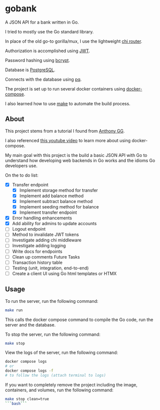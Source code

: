 # gobank

A JSON API for a bank written in Go. 

I tried to mostly use the Go standard library.

In place of the old go-to gorilla/mux, I use the lightweight [chi router](https://github.com/go-chi/chi).

Authorization is accomplished using [JWT](https://github.com/golang-jwt/jwt).

Password hashing using [bcrypt](https://pkg.go.dev/golang.org/x/crypto/bcrypt).

Database is [PostgreSQL](https://www.postgresql.org/).

Connects with the database using [pq](https://pkg.go.dev/github.com/lib/pq).

The project is set up to run several docker containers using [docker-compose](https://docs.docker.com/compose/).


I also learned how to use [make](https://www.gnu.org/software/make/) to automate the build process.


## About

This project stems from a tutorial I found from [Anthony GG](https://www.youtube.com/watch?v=pwZuNmAzaH8).

I also referenced [this youtube video](https://www.youtube.com/watch?v=p08c0-99SyU) to learn more about using docker-compose.

My main goal with this project is the build a basic JSON API with Go to understand how developing web backends in Go works and the idioms Go developers use.

On the to do list:
- [x] Transfer endpoint
  - [x] Implement storage method for transfer
  - [X] Implement add balance method
  - [X] Implement subtract balance method
  - [X] Implement seeding method for balance
  - [X] Implement transfer endpoint
- [x] Error handling enhancements
- [x] Add ability for admins to update accounts 
- [ ] Logout endpoint
- [ ] Method to invalidate JWT tokens
- [ ] Investigate adding chi middleware
- [ ] Investigate adding logging
- [ ] Write docs for endpoints
- [ ] Clean up comments
Future Tasks
- [ ] Transaction history table
- [ ] Testing (unit, integration, end-to-end)
- [ ] Create a client UI using Go html templates or HTMX

## Usage

To run the server, run the following command:

```bash
make run
```

This calls the docker compose command to compile the Go code, run the server and the database.

To stop the server, run the following command:

```bash
make stop
```

View the logs of the server, run the following command:

```bash
docker compose logs 
# or 
docker compose logs -f 
# to follow the logs (attach terminal to logs)
```

If you want to completely remove the project including the image, containers, and volumes, run the following command:

```bash
make stop clean=true
```bash```
